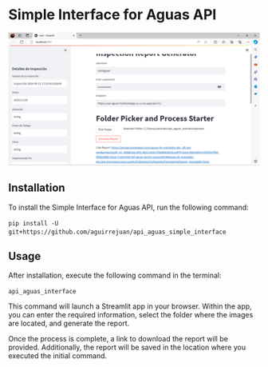 # Simple Interface for Aguas API

![](assets/image.png)


## Installation
To install the Simple Interface for Aguas API, run the following command:


```pip install -U git+https://github.com/aguirrejuan/api_aguas_simple_interface```

## Usage
After installation, execute the following command in the terminal:


```api_aguas_interface```

This command will launch a Streamlit app in your browser. Within the app, you can enter the required information, select the folder where the images are located, and generate the report.

Once the process is complete, a link to download the report will be provided. Additionally, the report will be saved in the location where you executed the initial command.